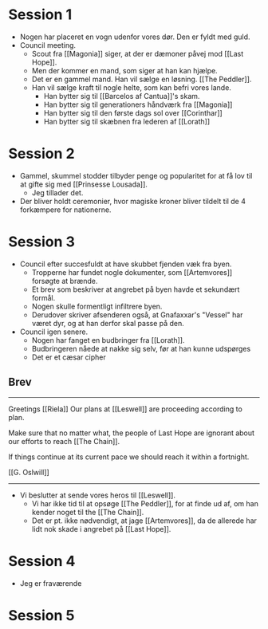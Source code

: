 # Session 1
- Nogen har placeret en vogn udenfor vores dør. Den er fyldt med guld.
- Council meeting.
	- Scout fra [[Magonia]] siger, at der er dæmoner påvej mod [[Last Hope]].
	- Men der kommer en mand, som siger at han kan hjælpe.
	- Det er en gammel mand. Han vil sælge en løsning. [[The Peddler]].
	- Han vil sælge kraft til nogle helte, som kan befri vores lande.
		- Han bytter sig til [[Barcelos af Cantua]]'s skam.
		- Han bytter sig til generationers håndværk fra [[Magonia]]
		- Han bytter sig til den første dags sol over [[Corinthar]]
		- Han bytter sig til skæbnen fra lederen af [[Lorath]]
# Session 2
- Gammel, skummel stodder tilbyder penge og popularitet for at få lov til at gifte sig med [[Prinsesse Lousada]].
	- Jeg tillader det.
- Der bliver holdt ceremonier, hvor magiske kroner bliver tildelt til de 4 forkæmpere for nationerne.
# Session 3
- Council efter succesfuldt at have skubbet fjenden væk fra byen.
	- Tropperne har fundet nogle dokumenter, som [[Artemvores]] forsøgte at brænde.
	- Et brev som beskriver at angrebet på byen havde et sekundært formål.
	- Nogen skulle formentligt infiltrere byen.
	- Derudover skriver afsenderen også, at Gnafaxxar's "Vessel" har været dyr, og at han derfor skal passe på den.
- Council igen senere.
	- Nogen har fanget en budbringer fra [[Lorath]].
	- Budbringeren nåede at nakke sig selv, før at han kunne udspørges
	- Det er et cæsar cipher
## Brev
---
Greetings [[Riela]] 
Our plans at [[Leswell]] are proceeding according to plan. 

Make sure that no matter what, the people of Last Hope are ignorant about our efforts to reach [[The Chain]]. 

If things continue at its current pace we should reach it within a fortnight. 

[[G. Oslwill]]

---
- Vi beslutter at sende vores heros til [[Leswell]].
	- Vi har ikke tid til at opsøge [[The Peddler]], for at finde ud af, om han kender noget til the [[The Chain]].
	- Det er pt. ikke nødvendigt, at jage [[Artemvores]], da de allerede har lidt nok skade i angrebet på [[Last Hope]].
# Session 4
- Jeg er fraværende
# Session 5